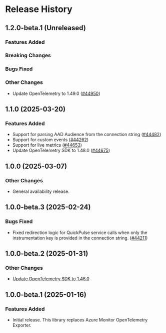 # Release History

## 1.2.0-beta.1 (Unreleased)

### Features Added

### Breaking Changes

### Bugs Fixed

### Other Changes
- Update OpenTelemetry to 1.49.0 ([#44950](https://github.com/Azure/azure-sdk-for-java/pull/44950))

## 1.1.0 (2025-03-20)

### Features Added
- Support for parsing AAD Audience from the connection string ([#44482](https://github.com/Azure/azure-sdk-for-java/pull/44482))
- Support for custom events ([#44262](https://github.com/Azure/azure-sdk-for-java/pull/44262))
- Support for live metrics ([#44653](https://github.com/Azure/azure-sdk-for-java/pull/44653))
- Update OpenTelemetry SDK to 1.48.0 ([#44675](https://github.com/Azure/azure-sdk-for-java/pull/44675))

## 1.0.0 (2025-03-07)

### Other Changes
- General availability release.

## 1.0.0-beta.3 (2025-02-24)

### Bugs Fixed
- Fixed redirection logic for QuickPulse service calls when only the instrumentation key is provided in the connection string. ([#44211](https://github.com/Azure/azure-sdk-for-net/pull/44211))

## 1.0.0-beta.2 (2025-01-31)

### Other Changes
- [Update OpenTelemetry SDK to 1.46.0](https://github.com/Azure/azure-sdk-for-java/pull/43974)

## 1.0.0-beta.1 (2025-01-16)

### Features Added
- Initial release. This library replaces Azure Monitor OpenTelemetry Exporter.
